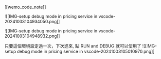 [[wemo_code_note]]


![[IMG-setup debug mode in pricing service in  vscode-20241003104934050.png]]


![[IMG-setup debug mode in pricing service in  vscode-20241003104948932.png]]


只要這個環境設定過一次，下次進來, 點 RUN and DEBUG 就可以使用了
![[IMG-setup debug mode in pricing service in  vscode-20241003105010970.png]]